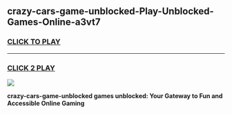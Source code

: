 
## crazy-cars-game-unblocked-Play-Unblocked-Games-Online-a3vt7
<h3>
<a href="https://premium76.site?title=crazy-cars-game-unblocked&ref=25A">CLICK TO PLAY</a></h3>
<hr>

<h3>
<a href="https://premium76.site?title=crazy-cars-game-unblocked&ref=25A">CLICK 2 PLAY</a>
  
</h3>

<a href="https://premium76.site?title=crazy-cars-game-unblocked&ref=25A"><img src="https://clearcache.store/games.png"></a>


**crazy-cars-game-unblocked games unblocked: Your Gateway to Fun and Accessible Online Gaming**
